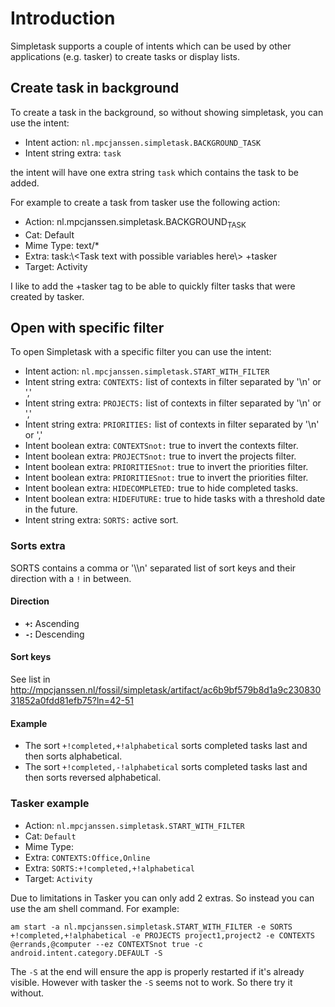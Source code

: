 # Introduction

Simpletask supports a couple of intents which can be used by other applications (e.g. tasker) to create tasks or display lists.

## Create task in background

To create a task in the background, so without showing simpletask, you can use the intent:
-   Intent action: `nl.mpcjanssen.simpletask.BACKGROUND_TASK`
-   Intent string extra: `task`

the intent will have one extra string `task` which contains the task to be added.

For example to create a task from tasker use the following action:

-   Action: nl.mpcjanssen.simpletask.BACKGROUND<sub>TASK</sub>
-   Cat: Default
-   Mime Type: text/\*
-   Extra: task:\\<Task text with possible variables here\\> +tasker
-   Target: Activity

I like to add the +tasker tag to be able to quickly filter tasks that were created by tasker.

## Open with specific filter

To open Simpletask with a specific filter you can use the intent:
-   Intent action: `nl.mpcjanssen.simpletask.START_WITH_FILTER`
-   Intent string extra: `CONTEXTS:` list of contexts in filter separated by '\n' or ','
-   Intent string extra: `PROJECTS:` list of contexts in filter separated by '\n' or ','
-   Intent string extra: `PRIORITIES:` list of contexts in filter separated by '\n' or ','
-   Intent boolean extra: `CONTEXTSnot:` true to invert the contexts filter.
-   Intent boolean extra: `PROJECTSnot:` true to invert the projects filter.
-   Intent boolean extra: `PRIORITIESnot:` true to invert the priorities filter.
-   Intent boolean extra: `PRIORITIESnot:` true to invert the priorities filter.
-   Intent boolean extra: `HIDECOMPLETED:` true to hide completed tasks.
-   Intent boolean extra: `HIDEFUTURE:` true to hide tasks with a threshold date
    in the future.
-   Intent string extra: `SORTS:` active sort.

### Sorts extra

SORTS contains a comma or '\\\n' separated list of sort keys and their direction with a `!` in between.

#### Direction

-   **`+`:** Ascending
-   **`-`:** Descending

#### Sort keys

See list in <http://mpcjanssen.nl/fossil/simpletask/artifact/ac6b9bf579b8d1a9c23083031852a0fdd81efb75?ln=42-51>

#### Example

-   The sort `+!completed,+!alphabetical` sorts completed tasks last and then sorts alphabetical.
-   The sort `+!completed,-!alphabetical` sorts completed tasks last and
    then sorts reversed alphabetical.

### Tasker example

-   Action: `nl.mpcjanssen.simpletask.START_WITH_FILTER`
-   Cat: `Default`
-   Mime Type:
-   Extra: `CONTEXTS:Office,Online`
-   Extra: `SORTS:+!completed,+!alphabetical`
-   Target: `Activity`

Due to limitations in Tasker you can only add 2 extras. So instead you can use the am shell command. For example:

`am start -a nl.mpcjanssen.simpletask.START_WITH_FILTER -e SORTS +!completed,+!alphabetical -e PROJECTS project1,project2 -e CONTEXTS @errands,@computer --ez CONTEXTSnot true -c android.intent.category.DEFAULT -S`

The `-S` at the end will ensure the app is properly restarted if it's
already visible. However with tasker the `-S` seems not to work. So there try it without.